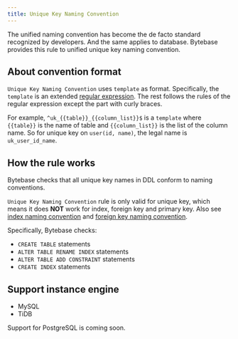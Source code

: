 ```yaml
---
title: Unique Key Naming Convention
---
```


The unified naming convention has become the de facto standard recognized by developers. And the same applies to database. Bytebase provides this rule to unified unique key naming convention.

## About convention format

`Unique Key Naming Convention` uses `template` as format. Specifically, the `template` is an extended [regular expression](https://en.wikipedia.org/wiki/Regular_expression). The rest follows the rules of the regular expression except the part with curly braces.

For example, `^uk_{{table}}_{{column_list}}$` is a `template` where `{{table}}` is the name of table and `{{column_list}}` is the list of the column name. So for unique key on `user(id, name)`, the legal name is `uk_user_id_name`.

## How the rule works

Bytebase checks that all unique key names in DDL conform to naming conventions.

<hint-block type="info">

`Unique Key Naming Convention` rule is only valid for unique key, which means it does **NOT** work for index, foreign key and primary key.
Also see [index naming convention](/docs/features/schema-review/naming-index-idx) and [foreign key naming convention](/docs/features/schema-review/naming-index-fk).

</hint-block>


Specifically, Bytebase checks:
- `CREATE TABLE` statements
- `ALTER TABLE RENAME INDEX` statements
- `ALTER TABLE ADD CONSTRAINT` statements
- `CREATE INDEX` statements

## Support instance engine

- MySQL
- TiDB

Support for PostgreSQL is coming soon.